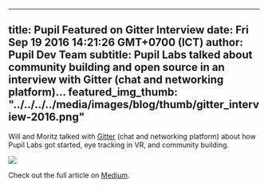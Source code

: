 ---
 title: Pupil Featured on Gitter Interview
 date: Fri Sep 19 2016 14:21:26 GMT+0700 (ICT)
 author: Pupil Dev Team
 subtitle: Pupil Labs talked about community building and open source in an interview with Gitter (chat and networking platform)...
 featured_img_thumb: "../../../../media/images/blog/thumb/gitter_interview-2016.png"
 ---

Will and Moritz talked with [Gitter]() (chat and networking platform) about how Pupil Labs got started, eye tracking in VR, and community building.

<img src="../../../../media/images/blog/gitter_interview-2016.png" class="Feature-image u-padBottom--2">

Check out the full article on [Medium](https://medium.freecodecamp.com/building-online-communities-pupil-labs-feb3999ccc44
).
